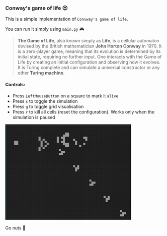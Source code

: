 ### Conway's game of life :heart_eyes:
This is a simple implementation of `Convway's game of life`.

You can run it simply using `main.py` :video_game:
> **The Game of Life**, also known simply as **Life**, is a cellular automaton devised by the British mathematician **John Horton Conway** in 1970. It is a zero-player game, meaning that its evolution is determined by its initial state, requiring no further input. One interacts with the Game of Life by creating an initial configuration and observing how it evolves. It is Turing complete and can simulate a universal constructor or any other **Turing machine**.

#### **Controls:**
- Press `LeftMouseButton` on a square to mark it `alive`
- Press `s` to toggle the simulation
- Press `g` to toggle grid visualisation
- Press `r` to kill all cells (reset the configuration). Works only when the simulation is paused

![Simple glider generator](sample_of_life.jpg)

Go nuts :chestnut:
